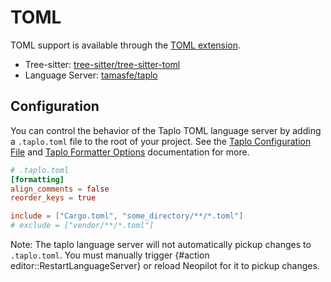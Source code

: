 # TOML

TOML support is available through the [TOML extension](https://github.com/khulnasoft-lab/neopilot/tree/main/extensions/toml).

- Tree-sitter: [tree-sitter/tree-sitter-toml](https://github.com/tree-sitter/tree-sitter-toml)
- Language Server: [tamasfe/taplo](https://github.com/tamasfe/taplo)

## Configuration

You can control the behavior of the Taplo TOML language server by adding a `.taplo.toml` file to the root of your project. See the [Taplo Configuration File](https://taplo.tamasfe.dev/configuration/file.html#configuration-file) and [Taplo Formatter Options](https://taplo.tamasfe.dev/configuration/formatter-options.html) documentation for more.

```toml
# .taplo.toml
[formatting]
align_comments = false
reorder_keys = true

include = ["Cargo.toml", "some_directory/**/*.toml"]
# exclude = ["vendor/**/*.toml"]
```

Note: The taplo language server will not automatically pickup changes to `.taplo.toml`. You must manually trigger {#action editor::RestartLanguageServer} or reload Neopilot for it to pickup changes.
